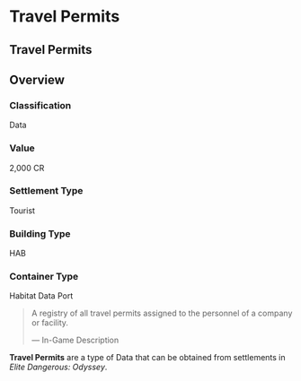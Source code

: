 # Travel Permits
## Travel Permits

## Overview

### Classification

Data

### Value

2,000 CR

### Settlement Type

Tourist

### Building Type

HAB

### Container Type

Habitat Data Port

> 
> 
> A registry of all travel permits assigned to the personnel of a company or facility.
> 
> 
> — In-Game Description
> 

**Travel Permits** are a type of Data that can be obtained from settlements in *Elite Dangerous: Odyssey*.